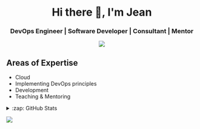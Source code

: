 <h1 align="center">Hi there 👋, I'm Jean</h1>
<h3 align="center">DevOps Engineer | Software Developer | Consultant | Mentor</h3>

<p align="center">
<a href="https://linkedin.com/in/jeangeorges">
  <img src="https://img.shields.io/badge/LinkedIn-blue?style=flat&logo=linkedin&labelColor=gray"/>
</a>

## Areas of Expertise
- Cloud
- Implementing DevOps principles
- Development
- Teaching & Mentoring

<details>
  <summary>:zap: GitHub Stats</summary>
  <img align="left" alt="jeangougou's GitHub Stats" src="https://github-readme-stats-mejk.vercel.app/api/top-langs/?username=jeangougou&layout=compact&theme=gruvbox" />
</details>

![](https://hit.yhype.me/github/profile?user_id=2731853)
<!--
**jeangougou/jeangougou** is a ✨ _special_ ✨ repository because its `README.md` (this file) appears on your GitHub profile.

Here are some ideas to get you started:

- 🔭 I’m currently working on ...
- 🌱 I’m currently learning ...
- 👯 I’m looking to collaborate on ...
- 🤔 I’m looking for help with ...
- 💬 Ask me about ...
- 📫 How to reach me: ...
- 😄 Pronouns: ...
- ⚡ Fun fact: ...
-->
